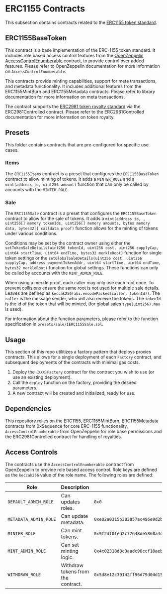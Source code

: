 # ERC1155 Contracts

This subsection contains contracts related to the [ERC1155 token standard](https://eips.ethereum.org/EIPS/eip-1155).

## ERC1155BaseToken

This contract is a base implementation of the ERC-1155 token standard. It includes role based access control features from the [OpenZeppelin AccessControlEnumberable](https://docs.openzeppelin.com/contracts/4.x/access-control) contract, to provide control over added features. Please refer to OpenZeppelin documentation for more information on `AccessControlEnumberable`.

This contracts provide minting capabilities, support for meta transactions, and metadata functionality. It includes additional features from the ERC1155MintBurn and ERC1155Metadata contracts. Please refer to library documentation for more information on meta transactions.

The contract supports the [ERC2981 token royalty standard](https://eips.ethereum.org/EIPS/eip-2981) via the ERC2981Controlled contract. Please refer to the ERC2981Controlled documentation for more information on token royalty.

## Presets

This folder contains contracts that are pre-configured for specific use cases.

### Items

The `ERC1155Items` contract is a preset that configures the `ERC1155BaseToken` contract to allow minting of tokens. It adds a `MINTER_ROLE` and a `mint(address to, uint256 amount)` function that can only be called by accounts with the `MINTER_ROLE`.

### Sale

The `ERC1155Sale` contract is a preset that configures the `ERC1155BaseToken` contract to allow for the sale of tokens. It adds a `mint(address to, , uint256[] memory tokenIds, uint256[] memory amounts, bytes memory data, bytes32[] calldata proof)` function allows for the minting of tokens under various conditions.

Conditions may be set by the contract owner using either the `setTokenSaleDetails(uint256 tokenId, uint256 cost, uint256 supplyCap, uint64 startTime, uint64 endTime, bytes32 merkleRoot)` function for single token settings or the `setGlobalSaleDetails(uint256 cost, uint256 supplyCap, address paymentTokenAddr, uint64 startTime, uint64 endTime, bytes32 merkleRoot)` function for global settings. These functions can only be called by accounts with the `MINT_ADMIN_ROLE`.

When using a merkle proof, each caller may only use each root once. To prevent collisions ensure the same root is not used for multiple sale details.
Leaves are defined as `keccak256(abi.encodePacked(caller, tokenId))`. The `caller` is the message sender, who will also receive the tokens. The `tokenId` is the id of the token that will be minted, (for global sales `type(uint256).max` is used).

For information about the function parameters, please refer to the function specification in `presets/sale/IERC1155Sale.sol`.

## Usage

This section of this repo utilitizes a factory pattern that deploys proxies contracts. This allows for a single deployment of each `Factory` contract, and subsequent deployments of the contracts with minimal gas costs.

1. Deploy the `[XXX]Factory` contract for the contract you wish to use (or use an existing deployment).
2. Call the `deploy` function on the factory, providing the desired parameters.
3. A new contract will be created and initialized, ready for use.

## Dependencies

This repository relies on the ERC1155, ERC1155MintBurn, ERC1155Metadata contracts from 0xSequence for core ERC-1155 functionality, `AccessControlEnumberable` from OpenZeppelin for role base permissions and the ERC2981Controlled contract for handling of royalties.

## Access Controls

The contracts use the `AccessControlEnumberable` contract from OpenZeppelin to provide role based access control.
Role keys are defined as the `keccak256` value of the role name.
The following roles are defined:

| Role                  | Description                        | Key                                                                  |
| --------------------- | ---------------------------------- | -------------------------------------------------------------------- |
| `DEFAULT_ADMIN_ROLE`  | Can updates roles.                 | `0x0`                                                                |
| `METADATA_ADMIN_ROLE` | Can update metadata.               | `0xe02a0315b383857ac496e9d2b2546a699afaeb4e5e83a1fdef64376d0b74e5a5` |
| `MINTER_ROLE`         | Can mint tokens.                   | `0x9f2df0fed2c77648de5860a4cc508cd0818c85b8b8a1ab4ceeef8d981c8956a6` |
| `MINT_ADMIN_ROLE`     | Can set minting logic.             | `0x4c02318d8c3aadc98ccf18aebbf3126f651e0c3f6a1de5ff8edcf6724a2ad5c2` |
| `WITHDRAW_ROLE`       | Withdraw tokens from the contract. | `0x5d8e12c39142ff96d79d04d15d1ba1269e4fe57bb9d26f43523628b34ba108ec` |
